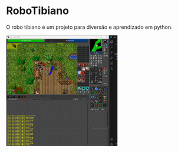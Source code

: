 # RoboTibiano

O robo tibiano é um projeto para diversão e aprendizado em python.

<img width="60%" src="imgs/screen.png">
